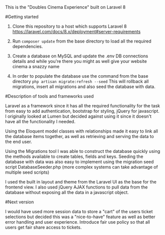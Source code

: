 This is the "Doubles Cinema Experience" built on Laravel 8

#Getting started

1) Clone this repository to a host which supports Laravel 8
https://laravel.com/docs/8.x/deployment#server-requirements

2) Run `composer update` from the base directory to load all the required dependencies.

3) Create a database on MySQL and update the .env DB connections details and while you're there you might as well give your website cinema a snazzy name

4) In order to populate the database use the command from the base directory `php artisan migrate:refresh --seed`
This will rollback all migrations, insert all migrations and also seed the database with data.

#Description of tools and frameworks used

Laravel as a framework since it has all the required functionality for the task from easy to add authentication, bootstrap for styling, jQuery for javascript. I originally looked at Lumen but decided against using it since it doesn't have all the functionality I needed.

Using the Eloquent model classes with relationships made it easy to link all the database items together, as well as retrieving and serving the data to the end user.

Using the Migrations tool I was able to construct the database quickly using the methods available to create tables, fields and keys. Seeding the database with data was also easy to implement using the migration seed script DatabaseSeeder.php (more complex systems can take advantage of multiple seed scripts)

I used the built in layout and theme from the Laravel UI as the base for the frontend view. I also used jQuery AJAX functions to pull data from the database without exposing all the data in a javascript object.

#Next version

I would have used more session data to store a "cart" of the users ticket selections but decided this was a "nice-to-have" feature as well as better error handling and user experience.
Introduce fair use policy so that all users get fair share access to tickets.
